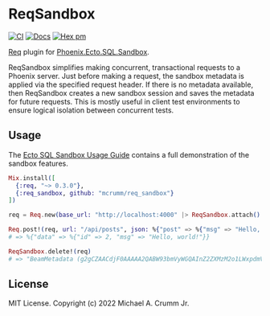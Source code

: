 # ReqSandbox

<!-- MDOC -->

[![CI](https://github.com/mcrumm/req_sandbox/actions/workflows/ci.yml/badge.svg)](https://github.com/mcrumm/req_sandbox/actions/workflows/ci.yml)
[![Docs](https://img.shields.io/badge/hex.pm-docs-8e7ce6.svg)](https://hexdocs.pm/req_sandbox)
[![Hex pm](http://img.shields.io/hexpm/v/req_sandbox.svg?style=flat&color=blue)](https://hex.pm/packages/req_sandbox)

[Req][req] plugin for [Phoenix.Ecto.SQL.Sandbox][plug-sandbox].

ReqSandbox simplifies making concurrent, transactional requests to a
Phoenix server. Just before making a request, the sandbox metadata is
applied via the specified request header. If there is no metadata
available, then ReqSandbox creates a new sandbox session and saves
the metadata for future requests. This is mostly useful in client
test environments to ensure logical isolation between concurrent
tests.

## Usage

The [Ecto SQL Sandbox Usage Guide](guides/usage.livemd) contains a full demonstration of the sandbox features.

```elixir
Mix.install([
  {:req, "~> 0.3.0"},
  {:req_sandbox, github: "mcrumm/req_sandbox"}
])

req = Req.new(base_url: "http://localhost:4000" |> ReqSandbox.attach()

Req.post!(req, url: "/api/posts", json: %{"post" => %{"msg" => "Hello, world!"}}).body
# => %{"data" => %{"id" => 2, "msg" => "Hello, world!"}}

ReqSandbox.delete!(req)
# => "BeamMetadata (g2gCZAACdjF0AAAAA2QABW93bmVyWGQAInZ2ZXMzM2o1LWxpdmVib29...)"
```

[req]: https://github.com/wojtekmach/req
[plug-sandbox]: https://github.com/phoenixframework/phoenix_ecto

## License

MIT License. Copyright (c) 2022 Michael A. Crumm Jr.

<!-- MDOC -->
